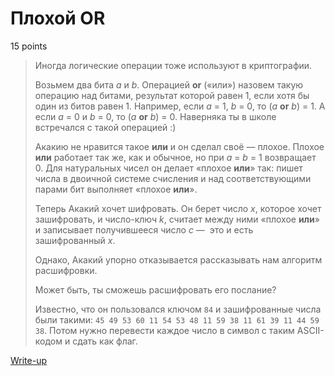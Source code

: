 # Плохой OR

15 points

> Иногда логические операции тоже используют в криптографии.
> 
> Возьмем два бита *a* и *b*. Операцией **or** («или») назовем такую операцию над битами, результат которой равен 1, если хотя бы один из битов равен 1.
> Например, если *a* = 1, *b* = 0, то (*a* **or** *b*) = 1. А если *a* = 0 и *b* = 0, то (*a* **or** *b*) = 0. Наверняка ты в школе встречался с такой операцией :)
> 
> Акакию не нравится такое **или** и он сделал своё — плохое. Плохое **или** работает так же, как и обычное, но при *a* = *b* = 1 возвращает 0. Для натуральных чисел он делает
> «плохое **или**» так: пишет числа в двоичной системе счисления и над соответствующими парами бит выполняет «плохое **или**».
> 
> Теперь Акакий хочет шифровать. Он берет число *x*, которое хочет зашифровать, и число-ключ *k*, считает между ними «плохое **или**» и записывает получившееся число *c* — 
> это и есть зашифрованный *x*.
> 
> Однако, Акакий упорно отказывается рассказывать нам алгоритм расшифровки.
> 
> Может быть, ты сможешь расшифровать его послание?
> 
> Известно, что он пользовался ключом `84` и зашифрованные числа были такими: `45 49 53 60 11 54 53 48 11 59 38 11 61 39 11 44 59 38`. 
> Потом нужно перевести каждое число в символ с таким ASCII-кодом и сдать как флаг.

[Write-up](WRITEUP.md)
